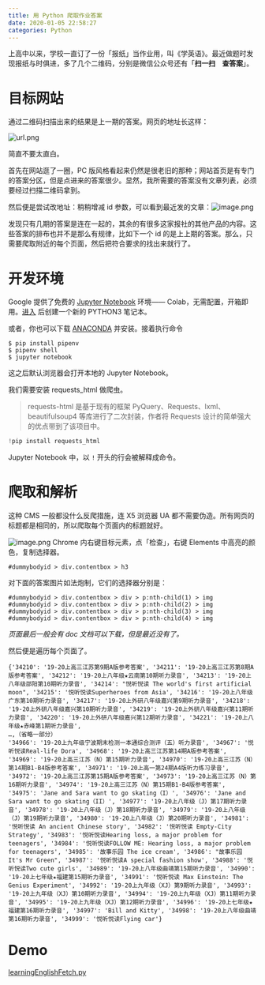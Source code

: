```yaml
---
title: 用 Python 爬取作业答案
date: 2020-01-05 22:58:27
categories: Python
---
```


上高中以来，学校一直订了一份「报纸」当作业用，叫《学英语》。最近做题时发现报纸与时俱进，多了几个二维码，分别是微信公众号还有「**扫一扫　查答案**」。

# 目标网站

通过二维码扫描出来的结果是上一期的答案。网页的地址长这样：

![url.png](https://i.loli.net/2020/01/05/REI1PtKLQ78iWpC.png)

简直不要太直白。

首先在网站逛了一圈，PC 版风格看起来仍然是很老旧的那种；网站首页是有专门的答案分区，但是点进来的答案很少。显然，我所需要的答案没有文章列表，必须要经过扫描二维码拿到。

然后便是尝试改地址：稍稍增减 id 参数，可以看到最近发的文章：![image.png](https://i.loli.net/2019/12/31/B5dGa6IQcK2AqSP.png)

发现只有几期的答案是连在一起的，其余的有很多这家报社的其他产品的内容。这些答案的排布也并不是那么有规律，比如下一个 id 的是上上期的答案。那么，只需要爬取附近的每个页面，然后把符合要求的找出来就行了。

# 开发环境

Google 提供了免费的 [Jupyter Notebook](https://jupyter.org/) 环境—— Colab，无需配置，开箱即用。[进入](https://colab.research.google.com/notebook#create=true&language=python3) 后创建一个新的 PYTHON3 笔记本。

或者，你也可以下载 [ANACONDA](https://www.anaconda.com/download/) 并安装。接着执行命令

```shell
$ pip install pipenv
$ pipenv shell
$ jupyter notebook
```

这之后默认浏览器会打开本地的 Jupyter Notebook。

我们需要安装  requests_html 做爬虫。

> requests-html 是基于现有的框架 PyQuery、Requests、lxml、beautifulsoup4 等库进行了二次封装，作者将 Requests 设计的简单强大的优点带到了该项目中。

```python
!pip install requests_html
```

Jupyter Notebook 中，以 `!` 开头的行会被解释成命令。

# 爬取和解析

这种 CMS 一般都没什么反爬措施，连 X5 浏览器 UA 都不需要伪造。所有网页的标题都是相同的，所以爬取每个页面内的标题就好。

![image.png](https://i.loli.net/2019/12/31/qGlMH5vSUkXWRsm.png)
Chrome 内右键目标元素，点「检查」，右键 Elements 中高亮的颜色，复制选择器。

```selector
#dummybodyid > div.contentbox > h3
```

对下面的答案图片如法炮制，它们的选择器分别是：

```selector
#dummybodyid > div.contentbox > div > p:nth-child(1) > img
#dummybodyid > div.contentbox > div > p:nth-child(2) > img
#dummybodyid > div.contentbox > div > p:nth-child(3) > img
#dummybodyid > div.contentbox > div > p:nth-child(4) > img
```

_页面最后一般会有 doc 文档可以下载，但是最近没有了。_

然后便是遍历每个页面了。



```
{'34210': '19-20上高三江苏第9期A版参考答案', '34211': '19-20上高三江苏第8期A版参考答案', '34212': '19-20上八年级★云南第10期听力录音', '34213': '19-20上八年级邵阳第10期听力录音', '34214': "悦听悦读 The world's first artificial moon", '34215': '悦听悦读Superheroes from Asia', '34216': '19-20上八年级广东第10期听力录音', '34217': '19-20上外研八年级嘉兴第9期听力录音', '34218': '19-20上外研八年级嘉兴第10期听力录音', '34219': '19-20上外研八年级嘉兴第11期听力录音', '34220': '19-20上外研八年级嘉兴第12期听力录音', '34221': '19-20上八年级★赤峰第1期听力录音',
…,（省略一部分）
'34966': '19-20上九年级宁波期末检测一本通综合测评（五）听力录音', '34967': '悦听悦读Real-life Dora', '34968': '19-20上高三江苏第14期A版参考答案', '34969': '19-20上高三江苏（N）第15期听力录音', '34970': '19-20上高三江苏（N）第14期B1-B4版参考答案', '34971': '19-20上高一第24期A4版听力练习录音', '34972': '19-20上高三江苏第15期A版参考答案', '34973': '19-20上高三江苏（N）第16期听力录音', '34974': '19-20上高三江苏（N）第15期B1-B4版参考答案', '34975': 'Jane and Sara want to go skating（I）', '34976': 'Jane and Sara want to go skating（II）', '34977': '19-20上八年级（J）第17期听力录音', '34978': '19-20上八年级（J）第18期听力录音', '34979': '19-20上八年级（J）第19期听力录音', '34980': '19-20上八年级（J）第20期听力录音', '34981': '悦听悦读 An ancient Chinese story', '34982': '悦听悦读 Empty-City Strategy', '34983': '悦听悦读Hearing loss, a major problem for teenagers', '34984': '悦听悦读FOLLOW ME: Hearing loss, a major problem for teenagers', '34985': '故事乐园 The ice cream', '34986': "故事乐园 It's Mr Green", '34987': '悦听悦读A special fashion show', '34988': '悦听悦读Two cute girls', '34989': '19-20上八年级曲靖第15期听力录音', '34990': '19-20上七年级★福建第15期听力录音', '34991': '悦听悦读 Max Einstein: The Genius Experiment', '34992': '19-20上九年级（XJ）第9期听力录音', '34993': '19-20上九年级（XJ）第10期听力录音', '34994': '19-20上九年级（XJ）第11期听力录音', '34995': '19-20上九年级（XJ）第12期听力录音', '34996': '19-20上七年级★福建第16期听力录音', '34997': 'Bill and Kitty', '34998': '19-20上八年级曲靖第16期听力录音', '34999': '悦听悦读Flying car'}
```

# Demo

[learningEnglishFetch.py](https://github.com/OverflowCat/LearningEnglish/)